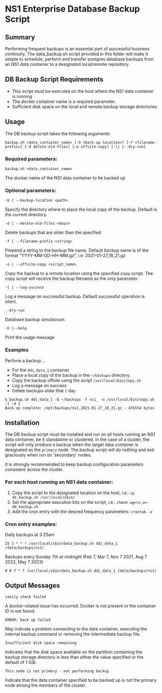 # NS1 Enterprise Database Backup Script

## Summary

Performing frequent backups is an essential part of successful business continuity. The data_backup.sh script provided in this folder will make it simple to schedule, perform and transfer postgres database backups from an NS1 data container to a designated local/remote repository.



## DB Backup Script Requirements

* This script must be executed on the host where the NS1 data container is running
* The docker container name is a required parameter.
* Sufficient disk space on the local and remote backup storage directories


## Usage

The DB backup script takes the following arguments:

```
backup.sh <data_container_name> [-b <back-up-location>] [-f <filename-prefix>] [-d delete-old-files] [-o offsite-copy] [-l] [--dry-run]
```


### Required parameters:

`backup.sh <data_container_name>`

The docker name of the NS1 data container to be backed up


### Optional parameters:

`-b | --backup-location <path>`

Specify the directory where to place the local copy of the backup. Default is the current directory.

`-d | --delete-old-files <days>`
	
Delete backups that are older than the specified <days>
	
`-f | --filename-prefix <string>`

Prepend a string to the backup file name. Default backup name is of the format "YYYY-MM-DD-HH-MM.gz", i.e: 2021-01-27_18_21.gz

`-o | --offsite-copy <script_name>`

Copy the backup to a remote location using the specified copy script. The copy script will receive the backup filename as the only parameter.

`-l | --log-success`
	
Log a message on successful backup. Default successful operation is silent.

`--dry-run`

Database backup simulacrum.

`-h |--help`

Print the usage message



###  Examples

Perform a backup...

* For the `ddi_data_1` container. 
* Place a local copy of the backup in the `~/backups` directory.
* Copy the backup offsite using the script `/usr/local/bin/copy.sh`
* Log a message on success
* Delete backups older that `1` day

```
$ backup.sh ddi_data_1 -b ~/backups -f ns1_ -o /usr/local/bin/copy.sh -l -d 1
Back up complete: /opt/backups/ns1_2021-01-27_18_21.gz - 435554 bytes
```

## Installation

The DB backup script must be installed and run on all hosts running an NS1 data container, be it standalone or clustered. In the case of a cluster, the script will only produce a backup when the target data container is designated as the `primary` node. The backup script will do nothing and exit graciously when run on 'secondary' nodes.

It is strongly recommended to keep backup configuration parameters consistent across the cluster.

### For each host running an NS1 data container:

1. Copy the script to the designated location on the host, i.e.: `cp db_backup.sh /usr/local/sbin/`
2. Set the appropriate execution bits on the script, i.e.: `chmod ug=rx,o=- db_backup.sh`
3. Add the cron entry with the desired frequency parameters:
	`crontab -e`
	
### Cron entry examples:

Daily backups at 3:25am

`25 3 * * * /usr/local/sbin/data_backup.sh ddi_data_1 /data/backups/ns1/`

Backups every Sunday 7th at midnight (Feb 7, Mar 7, Nov 7 2021, Aug 7 2022, May 7 2023)

`0 0 7 * 7 /usr/local/sbin/data_backup.sh ddi_data_1 /data/backups/ns1/`


## Output Messages

`sanity check failed`

A docker-related issue has occurred. Docker is not present or the container ID is not found.

`ERROR: back up failed`

May indicate a problem connecting to the data container, executing the internal backup command or removing the intermediate backup file.

`Insufficient disk space remaining`

Indicates that the disk space available on the partition containing the backup storage directory is less than either the value specified or the default of 1 GiB.

`This node is not primary - not performing backup`

Indicate that the data container specified to be backed up is not the primary node among the members of the cluster.

